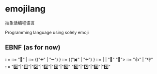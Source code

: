# emojilang
抽象话编程语言

Programming language using solely emoji

## EBNF (as for now)
<expr> ::= <cmp>
<cmp> ::= <adds> "👀" <adds> | <adds>
<adds> ::= <muls> {("➕" | "➖") <muls>}
<muls> ::= <atom> {("✖️" | "➗") <atom>}
<atom> ::= <bool> | <digit> | "🤜" <expr> "🤛">
<bool> ::= "👍" | "👎"
<digit> ::= "0️⃣"|"1️⃣"|"2️⃣"|"3️⃣"|"4️⃣"|"5️⃣"|"6️⃣"|"7️⃣"|"8️⃣"|"9️⃣"